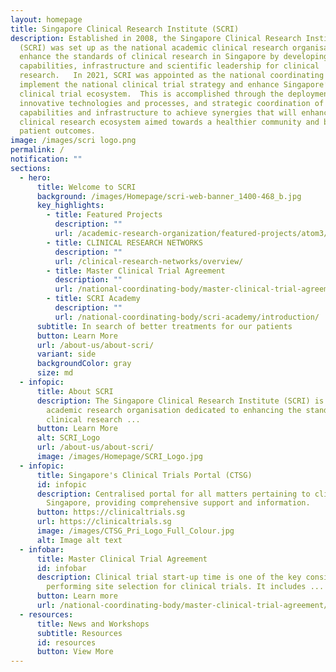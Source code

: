 ```yaml
---
layout: homepage
title: Singapore Clinical Research Institute (SCRI)
description: Established in 2008, the Singapore Clinical Research Institute
  (SCRI) was set up as the national academic clinical research organisation to
  enhance the standards of clinical research in Singapore by developing core
  capabilities, infrastructure and scientific leadership for clinical
  research.   In 2021, SCRI was appointed as the national coordinating body to
  implement the national clinical trial strategy and enhance Singapore’s
  clinical trial ecosystem.  This is accomplished through the deployment of
  innovative technologies and processes, and strategic coordination of ecosystem
  capabilities and infrastructure to achieve synergies that will enhance the
  clinical research ecosystem aimed towards a healthier community and better
  patient outcomes.
image: /images/scri logo.png
permalink: /
notification: ""
sections:
  - hero:
      title: Welcome to SCRI
      background: /images/Homepage/scri-web-banner_1400-468_b.jpg
      key_highlights:
        - title: Featured Projects
          description: ""
          url: /academic-research-organization/featured-projects/atom3/
        - title: CLINICAL RESEARCH NETWORKS
          description: ""
          url: /clinical-research-networks/overview/
        - title: Master Clinical Trial Agreement
          description: ""
          url: /national-coordinating-body/master-clinical-trial-agreement/
        - title: SCRI Academy
          description: ""
          url: /national-coordinating-body/scri-academy/introduction/
      subtitle: In search of better treatments for our patients
      button: Learn More
      url: /about-us/about-scri/
      variant: side
      backgroundColor: gray
      size: md
  - infopic:
      title: About SCRI
      description: The Singapore Clinical Research Institute (SCRI) is the national
        academic research organisation dedicated to enhancing the standards of
        clinical research ...
      button: Learn More
      alt: SCRI_Logo
      url: /about-us/about-scri/
      image: /images/Homepage/SCRI_Logo.jpg
  - infopic:
      title: Singapore's Clinical Trials Portal (CTSG)
      id: infopic
      description: Centralised portal for all matters pertaining to clinical trials in
        Singapore, providing comprehensive support and information.
      button: https://clinicaltrials.sg
      url: https://clinicaltrials.sg
      image: /images/CTSG_Pri_Logo_Full_Colour.jpg
      alt: Image alt text
  - infobar:
      title: Master Clinical Trial Agreement
      id: infobar
      description: Clinical trial start-up time is one of the key considerations when
        performing site selection for clinical trials. It includes ...
      button: Learn more
      url: /national-coordinating-body/master-clinical-trial-agreement/
  - resources:
      title: News and Workshops
      subtitle: Resources
      id: resources
      button: View More
---
```

